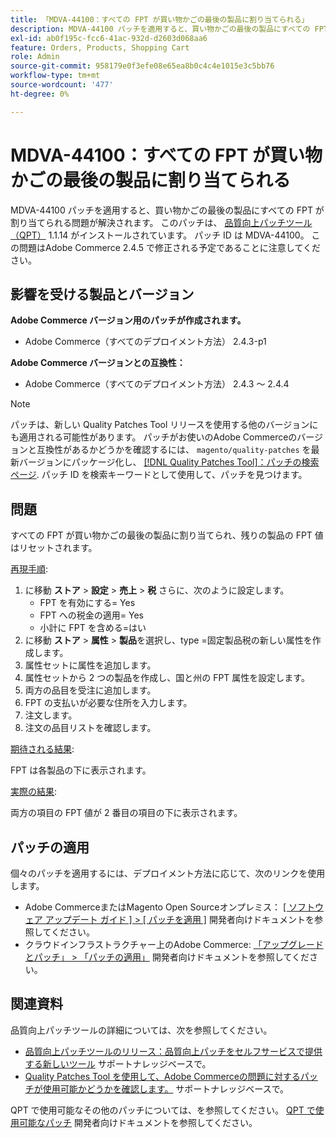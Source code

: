 ```yaml
---
title: 「MDVA-44100：すべての FPT が買い物かごの最後の製品に割り当てられる」
description: MDVA-44100 パッチを適用すると、買い物かごの最後の製品にすべての FPT が割り当てられる問題が解決されます。 このパッチは、[Quality Patches Tool （QPT） ] （/help/announcements/adobe-commerce-announcements/magento-quality-patches-released-new-tool-to-self-serve-quality-patches.md） 1.1.14 がインストールされている場合に利用できます。 パッチ ID は MDVA-44100。 この問題はAdobe Commerce 2.4.5 で修正される予定であることに注意してください。
exl-id: ab0f195c-fcc6-41ac-932d-d2603d068aa6
feature: Orders, Products, Shopping Cart
role: Admin
source-git-commit: 958179e0f3efe08e65ea8b0c4c4e1015e3c5bb76
workflow-type: tm+mt
source-wordcount: '477'
ht-degree: 0%

---
```


# MDVA-44100：すべての FPT が買い物かごの最後の製品に割り当てられる

MDVA-44100 パッチを適用すると、買い物かごの最後の製品にすべての FPT が割り当てられる問題が解決されます。 このパッチは、 [品質向上パッチツール（QPT）](/help/announcements/adobe-commerce-announcements/magento-quality-patches-released-new-tool-to-self-serve-quality-patches.md) 1.1.14 がインストールされています。 パッチ ID は MDVA-44100。 この問題はAdobe Commerce 2.4.5 で修正される予定であることに注意してください。

## 影響を受ける製品とバージョン

**Adobe Commerce バージョン用のパッチが作成されます。**

* Adobe Commerce（すべてのデプロイメント方法） 2.4.3-p1

**Adobe Commerce バージョンとの互換性：**

* Adobe Commerce（すべてのデプロイメント方法） 2.4.3 ～ 2.4.4

>[!NOTE]
>
>パッチは、新しい Quality Patches Tool リリースを使用する他のバージョンにも適用される可能性があります。 パッチがお使いのAdobe Commerceのバージョンと互換性があるかどうかを確認するには、 `magento/quality-patches` を最新バージョンにパッケージ化し、 [[!DNL Quality Patches Tool]：パッチの検索ページ](https://devdocs.magento.com/quality-patches/tool.html#patch-grid). パッチ ID を検索キーワードとして使用して、パッチを見つけます。

## 問題

すべての FPT が買い物かごの最後の製品に割り当てられ、残りの製品の FPT 値はリセットされます。

<u>再現手順</u>:

1. に移動 **ストア** > **設定** > **売上** > **税** さらに、次のように設定します。
   * FPT を有効にする= Yes
   * FPT への税金の適用= Yes
   * 小計に FPT を含める=はい
1. に移動 **ストア** > **属性** > **製品**&#x200B;を選択し、type =固定製品税の新しい属性を作成します。
1. 属性セットに属性を追加します。
1. 属性セットから 2 つの製品を作成し、国と州の FPT 属性を設定します。
1. 両方の品目を受注に追加します。
1. FPT の支払いが必要な住所を入力します。
1. 注文します。
1. 注文の品目リストを確認します。

<u>期待される結果</u>:

FPT は各製品の下に表示されます。

<u>実際の結果</u>:

両方の項目の FPT 値が 2 番目の項目の下に表示されます。

## パッチの適用

個々のパッチを適用するには、デプロイメント方法に応じて、次のリンクを使用します。

* Adobe CommerceまたはMagento Open Sourceオンプレミス： [[ ソフトウェア アップデート ガイド ] > [ パッチを適用 ]](https://devdocs.magento.com/guides/v2.4/comp-mgr/patching/mqp.html) 開発者向けドキュメントを参照してください。
* クラウドインフラストラクチャー上のAdobe Commerce: [「アップグレードとパッチ」 > 「パッチの適用」](https://devdocs.magento.com/cloud/project/project-patch.html) 開発者向けドキュメントを参照してください。

## 関連資料

品質向上パッチツールの詳細については、次を参照してください。

* [品質向上パッチツールのリリース：品質向上パッチをセルフサービスで提供する新しいツール](/help/announcements/adobe-commerce-announcements/magento-quality-patches-released-new-tool-to-self-serve-quality-patches.md) サポートナレッジベースで。
* [Quality Patches Tool を使用して、Adobe Commerceの問題に対するパッチが使用可能かどうかを確認します。](/help/support-tools/patches-available-in-qpt-tool/check-patch-for-magento-issue-with-magento-quality-patches.md) サポートナレッジベースで。

QPT で使用可能なその他のパッチについては、を参照してください。 [QPT で使用可能なパッチ](https://devdocs.magento.com/quality-patches/tool.html#patch-grid) 開発者向けドキュメントを参照してください。
